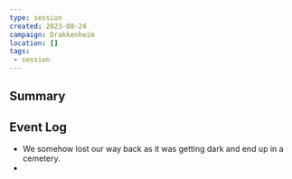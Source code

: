 ```yaml
---
type: session
created: 2023-08-24
campaign: Drakkenheim
location: []
tags:
 - session
---
```



## Summary

## Event Log

- We somehow lost our way back as it was getting dark and end up in a cemetery.
- 


